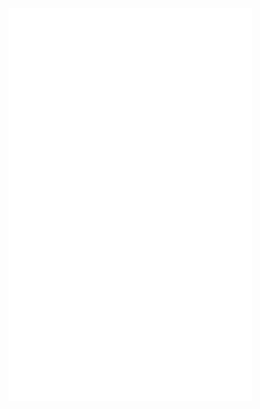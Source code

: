 <img align="left" src="/github-metrics.svg" alt="Metrics" width="390">
<img align="left" src="/metrics.plugin.isocalendar.fullyear.svg" alt="Metrics" width="390">
<img align="left" src="/metrics.plugin.habits.facts.svg" alt="facts" width="390">
